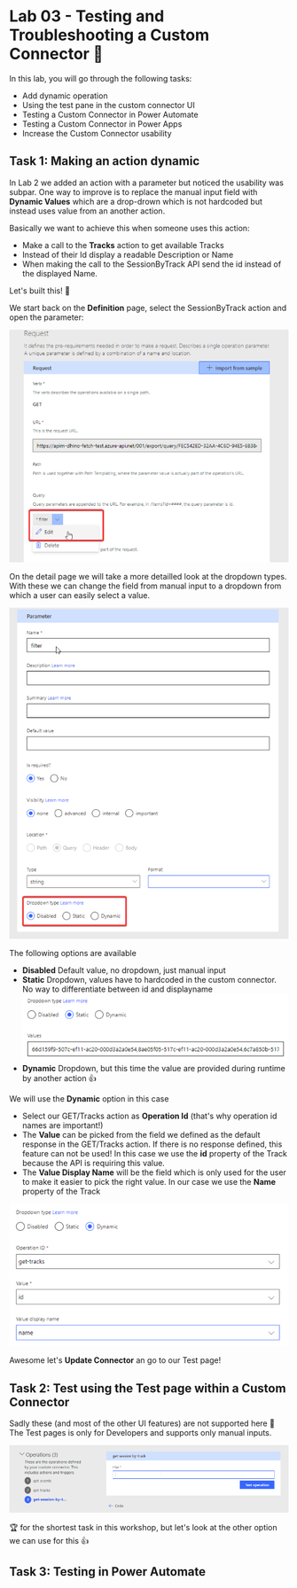 # Lab 03 - Testing and Troubleshooting a Custom Connector 🚨

In this lab, you will go through the following tasks:

* Add dynamic operation
* Using the test pane in the custom connector UI
* Testing a Custom Connector in Power Automate
* Testing a Custom Connector in Power Apps
* Increase the Custom Connector usability

## Task 1: Making an action dynamic
In Lab 2 we added an action with a parameter but noticed the usability was subpar. One way to improve is to replace the manual input field with **Dynamic Values** which are a drop-drown which is not hardcoded but instead uses value from an another action.

Basically we want to achieve this when someone uses this action:
- Make a call to the **Tracks** action to get available Tracks
- Instead of their Id display a readable Description or Name
- When making the call to the SessionByTrack API send the id instead of the displayed Name.

Let's built this! 🙂

We start back on the **Definition** page, select the SessionByTrack action and open the parameter:

!["Edit Parameter"](./assets/lab03_01_editparameter.png)

On the detail page we will take a more detailled look at the dropdown types. With these we can change the field from manual input to a dropdown from which a user can easily select a value.

!["Dropdown Types"](./assets/lab03_01_dropdowntypes.png)

The following options are available

- **Disabled**  Default value, no dropdown, just manual input
- **Static** Dropdown, values have to hardcoded in the custom connector. No way to differentiate between id and displayname
!["Static Dropdown"](./assets/lab03_01_staticdropdown.png)
- **Dynamic** Dropdown, but this time the value are provided during runtime by another action 👍

We will use the **Dynamic** option in this case
- Select our GET/Tracks action as **Operation Id** (that's why operation id names are important!)
- The **Value** can be picked from the field we defined as the default response in the GET/Tracks action. If there is no response defined, this feature can not be used! In this case we use the **id** property of the Track because the API is requiring this value.
- The **Value Display Name** will be the field which is only used for the user to make it easier to pick the right value. In our case we use the **Name** property of the Track

!["Dynamic Dropdown"](./assets/lab03_01_dynamicdropdown.png)

Awesome let's **Update Connector** an go to our Test page!

## Task 2: Test using the Test page within a Custom Connector

Sadly these (and most of the other UI features) are not supported here 🙁 The Test pages is only for Developers and supports only manual inputs.

!["Test Console Dynamic"](./assets/lab03_01_testconsole.png)

🏆 for the shortest task in this workshop, but let's look at the other option we can use for this 👍

## Task 3: Testing in Power Automate
